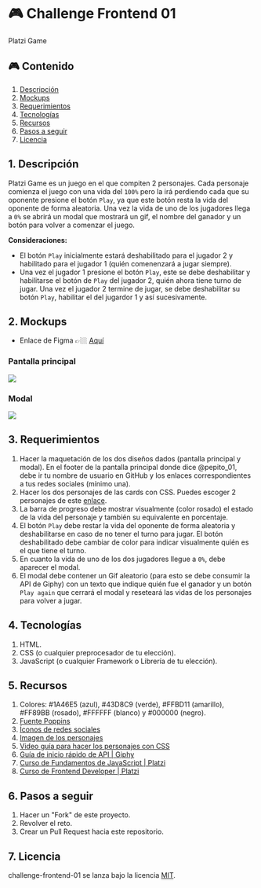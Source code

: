 # 🎮 Challenge Frontend 01

Platzi Game

## 🎮 Contenido

1. [Descripción](#1-descripción)
2. [Mockups](#2-mockups)
3. [Requerimientos](#3-requerimientos)
4. [Tecnologías](#4-tecnologías)
5. [Recursos](#5-recursos)
6. [Pasos a seguir](#6-pasos-a-seguir)
7. [Licencia](#7-licencia)

## 1. Descripción

Platzi Game es un juego en el que compiten 2 personajes. Cada personaje comienza el juego con una vida del `100%` pero la irá perdiendo cada que su oponente presione el botón `Play`, ya que este botón resta la vida del oponente de forma aleatoria. Una vez la vida de uno de los jugadores llega a `0%` se abrirá un modal que mostrará un gif, el nombre del ganador y un botón para volver a comenzar el juego.

**Consideraciones:**

* El botón `Play` inicialmente estará deshabilitado para el jugador 2 y habilitado para el jugador 1 (quién comenenzará a jugar siempre).
* Una vez el jugador 1 presione el botón `Play`, este se debe deshabilitar y habilitarse el botón de `Play` del jugador 2, quién ahora tiene turno de jugar. Una vez el jugador 2 termine de jugar, se debe deshabilitar su botón `Play`, habilitar el del jugardor 1 y así sucesivamente.

## 2. Mockups

* Enlace de Figma 👉🏼 [Aquí](https://www.figma.com/file/sZMkmbI0AcehmKu9p3vfM8/Challenge-Frontend-01-Platzi-Master?node-id=0%3A1)

### Pantalla principal

<kbd>
<img src="https://i.ibb.co/mXhHYVY/Screen-Shot-2020-08-10-at-12-02-03-AM.png" />
</kbd>

### Modal

<kbd>
<img src="https://i.ibb.co/T21Jrpt/Screen-Shot-2020-08-10-at-12-55-35-AM.png" />
</kbd>

## 3. Requerimientos

1. Hacer la maquetación de los dos diseños dados (pantalla principal y modal). En el footer de la pantalla principal donde dice @pepito_01, debe ir tu nombre de usuario en GitHub y los enlaces correspondientes a tus redes sociales (mínimo una).
2. Hacer los dos personajes de las cards con CSS. Puedes escoger 2 personajes de este [enlace](https://dribbble.com/shots/3189737-My-Game-Characters).
3. La barra de progreso debe mostrar visualmente (color rosado) el estado de la vida del personaje y también su equivalente en porcentaje.
4. El botón `Play` debe restar la vida del oponente de forma aleatoria y deshabilitarse en caso de no tener el turno para jugar. El botón deshabilitado debe cambiar de color para indicar visualmente quién es el que tiene el turno.
5. En cuanto la vida de uno de los dos jugadores llegue a `0%`, debe aparecer el modal.
6. El modal debe contener un Gif aleatorio (para esto se debe consumir la API de Giphy) con un texto que indique quién fue el ganador y un botón `Play again` que cerrará el modal y reseteará las vidas de los personajes para volver a jugar.

## 4. Tecnologías

1. HTML.
2. CSS (o cualquier preprocesador de tu elección).
3. JavaScript (o cualquier Framework o Librería de tu elección).

## 5. Recursos

1. Colores: #1A46E5 (azul), #43D8C9 (verde), #FFBD11 (amarillo), #FF89BB (rosado), #FFFFFF (blanco) y #000000 (negro).
2. [Fuente Poppins](https://fonts.google.com/specimen/Poppins?query=poppins)
3. [Íconos de redes sociales](https://icons8.com/icons)
4. [Imagen de los personajes](https://dribbble.com/shots/3189737-My-Game-Characters)
5. [Video guía para hacer los personajes con CSS](https://www.youtube.com/watch?v=hEZrW-fVnGs&feature=youtu.be)
5. [Guía de inicio rápido de API | Giphy](https://developers.giphy.com/docs/api#quick-start-guide)
6. [Curso de Fundamentos de JavaScript | Platzi](https://platzi.com/clases/fundamentos-javascript-2017/)
7. [Curso de Frontend Developer | Platzi](https://platzi.com/clases/frontend-developer/)

## 6. Pasos a seguir

1. Hacer un "Fork" de este proyecto.
2. Revolver el reto.
3. Crear un Pull Request hacia este repositorio.

## 7. Licencia

challenge-frontend-01 se lanza bajo la licencia [MIT](https://opensource.org/licenses/MIT).
